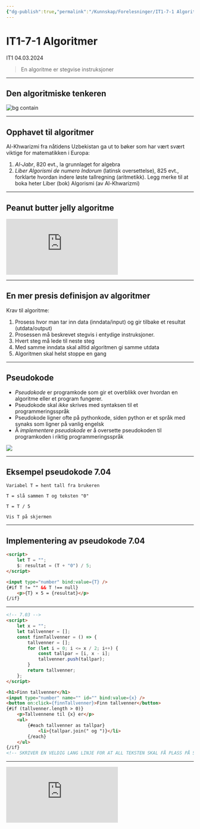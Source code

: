 ```yaml
---
{"dg-publish":true,"permalink":"/Kunnskap/Forelesninger/IT1-7-1 Algoritmer/","title":"IT1-7-1 Algoritmer","tags":["it1","forelesning"]}
---
```



# IT1-7-1 Algoritmer
IT1 04.03.2024

> En algoritme er stegvise instruksjoner

---
<!-- _backgroundColor: #f1ccc1 -->
## Den algoritmiske tenkeren

![bg contain](/img/user/Kunnskap/Forelesninger/imgs/algoritmisk-tekning.png)

---

## Opphavet til algoritmer

Al-Khwarizmi fra nåtidens Uzbekistan ga ut to bøker som har vært svært viktige for matematikken i Europa:

1. *Al-Jabr*, 820 evt., la grunnlaget for algebra
2. *Liber Algorismi de numero Indorum* (latinsk oversettelse), 825 evt., forklarte hvordan indere løste tallregning (aritmetikk). Legg merke til at boka heter Liber (bok) Algorismi (av Al-Khwarizmi)

---

## Peanut butter jelly algoritme

<iframe src="https://www.youtube.com/embed/FN2RM-CHkuI" class="youtube" title="" loading="lazy" frameborder="0" allow="accelerometer; autoplay; clipboard-write; encrypted-media; gyroscope; picture-in-picture; web-share" allowfullscreen></iframe>

---

## En mer presis definisjon av algoritmer

Krav til algoritme:

1. Prosess hvor man tar inn data (inndata/input) og gir tilbake et resultat (utdata/output)
2. Prosessen må beskrevet stegvis i entydige instruksjoner.
3. Hvert steg må lede til neste steg
4. Med samme inndata skal alltid algoritmen gi samme utdata
5. Algoritmen skal helst stoppe en gang

---

## Pseudokode

- *Pseudokode* er programkode som gir et overblikk over hvordan en algoritme eller et program fungerer. 
- Pseudokode skal *ikke* skrives med syntaksen til et programmeringsspråk
- Pseudokode ligner ofte på pythonkode, siden python er et språk med synaks som ligner på vanlig engelsk
- Å *implementere pseudokode* er å oversette pseudokoden til programkoden i riktig programmeringsspråk

![](/img/user/Kunnskap/Forelesninger/imgs/ide-til-programkode.png)

---

## Eksempel pseudokode 7.04

```
Variabel T = hent tall fra brukeren

T = slå sammen T og teksten "0"

T = T / 5

Vis T på skjermen
```

---

## Implementering av pseudokode 7.04

```html
<script>
	let T = "";
	$: resultat = (T + "0") / 5;
</script>

<input type="number" bind:value={T} />
{#if T != "" && T !== null}
	<p>{T} × 5 = {resultat}</p>
{/if}
```

---

```html
<!-- 7.03 -->
<script>
	let x = "";
	let tallvenner = [];
	const finnTallvenner = () => {
		tallvenner = [];
		for (let i = 0; i <= x / 2; i++) {
			const tallpar = [i, x - i];
			tallvenner.push(tallpar);
		}
		return tallvenner;
	};
</script>

<h1>Finn tallvenner</h1>
<input type="number" name="" id="" bind:value={x} />
<button on:click={finnTallvenner}>Finn tallvenner</button>
{#if (tallvenner.length > 0)}
	<p>Tallvennene til {x} er</p>
	<ul>
		{#each tallvenner as tallpar}
			<li>{tallpar.join(" og ")}</li>
		{/each}
	</ul>
{/if}
<!-- SKRIVER EN VELDIG LANG LINJE FOR AT ALL TEKSTEN SKAL FÅ PLASS PÅ SAMME SIDE. JABADABADADOOOOOOOOOOOOOOO -->
```

---

<iframe src="https://www.youtube.com/embed/rL8X2mlNHPM" class="youtube" title="Crash course om algoritmer" loading="lazy" frameborder="0" allow="accelerometer; autoplay; clipboard-write; encrypted-media; gyroscope; picture-in-picture; web-share" allowfullscreen></iframe>
